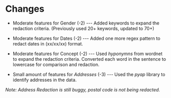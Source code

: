 # Changes

* Moderate features for Gender (-2) --- Added keywords to expand the redaction criteria. (Previously used 20+ keywords, updated to 70+)


* Moderate features for Dates (-2) --- Added one more regex pattern to redact dates in (xx/xx/xx) format.


* Moderate features for Concept (-2) --- Used *hyponymns* from wordnet to expand the redaction criteria.
Converted each word in the sentence to lowercase for comparison and redaction.


* Small amount of features for *Addresses* (-3) --- Used the *pyap* library to identify addresses in the data.

*Note: Address Redaction is still buggy, postal code is not being redacted.*
